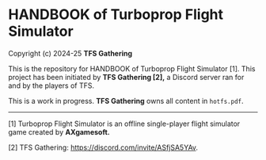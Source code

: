 # HANDBOOK of Turboprop Flight Simulator

Copyright (c) 2024-25 **TFS Gathering**

This is the repository for HANDBOOK of Turboprop Flight Simulator [1]. This project has been initiated by **TFS Gathering [2],** a Discord server ran for and by the players of TFS.

This is a work in progress. **TFS Gathering** owns all content in `hotfs.pdf`.

---

[1] Turboprop Flight Simulator is an offline single-player flight simulator game created by **AXgamesoft.**

[2] TFS Gathering: https://discord.com/invite/ASfjSA5YAv.
